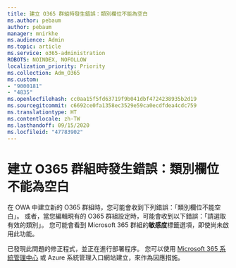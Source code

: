 ```yaml
---
title: 建立 O365 群組時發生錯誤：類別欄位不能為空白
ms.author: pebaum
author: pebaum
manager: mnirkhe
ms.audience: Admin
ms.topic: article
ms.service: o365-administration
ROBOTS: NOINDEX, NOFOLLOW
localization_priority: Priority
ms.collection: Adm_O365
ms.custom:
- "9000181"
- "4835"
ms.openlocfilehash: cc0aa15f5fd63719f9b041dbf4724238935b2d19
ms.sourcegitcommit: c6692ce0fa1358ec3529e59ca0ecdfdea4cdc759
ms.translationtype: HT
ms.contentlocale: zh-TW
ms.lasthandoff: 09/15/2020
ms.locfileid: "47783902"
---
```

# <a name="error-creating-o365-groups-the-classification-field-cant-be-empty"></a>建立 O365 群組時發生錯誤：類別欄位不能為空白

在 OWA 中建立新的 O365 群組時，您可能會收到下列錯誤：「類別欄位不能空白」。  或者，當您編輯現有的 O365 群組設定時，可能會收到以下錯誤：「請選取有效的類別」。   您可能會看到 Microsoft 365 群組的**敏感度**標籤選項，即使尚未啟用此功能。

已發現此問題的修正程式，並正在進行部署程序。  您可以使用 [Microsoft 365 系統管理中心](https://docs.microsoft.com/microsoft-365/admin/create-groups/create-groups?view=o365-worldwide) 或 Azure 系統管理入口網站建立，來作為因應措施。
